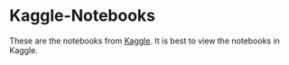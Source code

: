 # Kaggle-Notebooks
These are the notebooks from <a href="https://www.kaggle.com/justk1/kernels">Kaggle</a>. It is best to view the notebooks in Kaggle. 
